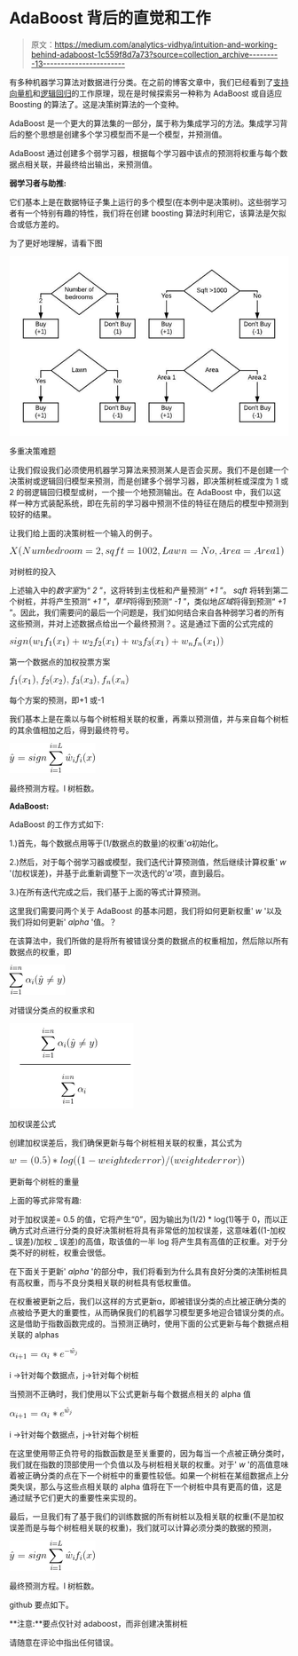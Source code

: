 # AdaBoost 背后的直觉和工作

> 原文：<https://medium.com/analytics-vidhya/intuition-and-working-behind-adaboost-1c559f8d7a73?source=collection_archive---------13----------------------->

有多种机器学习算法对数据进行分类。在之前的博客文章中，我们已经看到了[支持向量机](/analytics-vidhya/math-behind-support-vector-machines-642421e45b08)和[逻辑回归](/analytics-vidhya/logistic-regression-b35d2801a29c)的工作原理，现在是时候探索另一种称为 AdaBoost 或自适应 Boosting 的算法了。这是决策树算法的一个变种。

AdaBoost 是一个更大的算法集的一部分，属于称为集成学习的方法。集成学习背后的整个思想是创建多个学习模型而不是一个模型，并预测值。

AdaBoost 通过创建多个弱学习器，根据每个学习器中该点的预测将权重与每个数据点相关联，并最终给出输出，来预测值。

**弱学习者与助推:**

它们基本上是在数据特征子集上运行的多个模型(在本例中是决策树)。这些弱学习者有一个特别有趣的特性，我们将在创建 boosting 算法时利用它，该算法是欠拟合或低方差的。

为了更好地理解，请看下图

![](img/95de73b72c48a5036cd34743a47a5075.png)

多重决策难题

让我们假设我们必须使用机器学习算法来预测某人是否会买房。我们不是创建一个决策树或逻辑回归模型来预测，而是创建多个弱学习器，即决策树桩或深度为 1 或 2 的弱逻辑回归模型或树，一个接一个地预测输出。在 AdaBoost 中，我们以这样一种方式装配系统，即在先前的学习器中预测不佳的特征在随后的模型中预测到较好的结果。

让我们给上面的决策树桩一个输入的例子。

![](img/de889c2cd9f957c53a0a04cfe53ef211.png)

对树桩的投入

上述输入中的*数字室*为“ *2* ”，这将转到主伐桩和产量预测“ *+1* ”。 *sqft* 将转到第二个树桩，并将产生预测“ *+1* ”，*草坪*将得到预测“ *-1* ”，类似地*区域*将得到预测“ *+1* ”。因此，我们需要问的最后一个问题是，我们如何结合来自各种弱学习者的所有这些预测，并对上述数据点给出一个最终预测？。这是通过下面的公式完成的

![](img/ac516c789628ac9f1ee0afe05af94dd1.png)

第一个数据点的加权投票方案

![](img/81ad91c2048ad12d8f13e0a5ee5e60fb.png)

每个方案的预测，即+1 或-1

我们基本上是在乘以与每个树桩相关联的权重，再乘以预测值，并与来自每个树桩的其余值相加之后，得到最终符号。

![](img/2c670ea4954ccdaa35a44b789a94c95a.png)

最终预测方程。l 树桩数。

**AdaBoost:**

AdaBoost 的工作方式如下:

1.)首先，每个数据点用等于(1/数据点的数量)的权重'*α*初始化。

2.)然后，对于每个弱学习器或模型，我们迭代计算预测值，然后继续计算权重' *w* '(加权误差)，并基于此重新调整下一次迭代的'*α*'项，直到最后。

3.)在所有迭代完成之后，我们基于上面的等式计算预测。

这里我们需要问两个关于 AdaBoost 的基本问题，我们将如何更新权重' *w* '以及我们将如何更新' *alpha* '值。？

在该算法中，我们所做的是将所有被错误分类的数据点的权重相加，然后除以所有数据点的权重，即

![](img/64b1d587770d3861676648d741f44c15.png)

对错误分类点的权重求和

![](img/de409be7251882f6446acb6041a1bd74.png)

加权误差公式

创建加权误差后，我们确保更新与每个树桩相关联的权重，其公式为

![](img/320f5d4c4d90e5a2d9f6b9111dff98b8.png)

更新每个树桩的重量

上面的等式非常有趣:

对于加权误差= 0.5 的值，它将产生“0”，因为输出为(1/2) * log(1)等于 0，而以正确方式对点进行分类的良好决策树桩将具有非常低的加权误差，这意味着((1-加权 _ 误差)/加权 _ 误差)的高值，取该值的一半 log 将产生具有高值的正权重。对于分类不好的树桩，权重会很低。

在下面关于更新' *alpha* '的部分中，我们将看到为什么具有良好分类的决策树桩具有高权重，而与不良分类相关联的树桩具有低权重值。

在权重被更新之后，我们以这样的方式更新α，即被错误分类的点比被正确分类的点被给予更大的重要性，从而确保我们的机器学习模型更多地迎合错误分类的点。这是借助于指数函数完成的。当预测正确时，使用下面的公式更新与每个数据点相关联的 alphas

![](img/620d2768f20f8d273624108df75319e1.png)

i ->针对每个数据点，j->针对每个树桩

当预测不正确时，我们使用以下公式更新与每个数据点相关的 alpha 值

![](img/4b8c9a6f05d1635f7fb8900e0a9542f7.png)

i ->针对每个数据点，j->针对每个树桩

在这里使用带正负符号的指数函数是至关重要的，因为每当一个点被正确分类时，我们就在指数的顶部使用一个负值以及与树桩相关联的权重。对于' *w* '的高值意味着被正确分类的点在下一个树桩中的重要性较低。如果一个树桩在某组数据点上分类失误，那么与这些点相关联的 alpha 值将在下一个树桩中具有更高的值，这是通过赋予它们更大的重要性来实现的。

最后，一旦我们有了基于我们的训练数据的所有树桩以及相关联的权重(不是加权误差而是与每个树桩相关联的权重)，我们就可以计算必须分类的数据的预测，

![](img/2c670ea4954ccdaa35a44b789a94c95a.png)

最终预测方程。l 树桩数。

github 要点如下。

**注意:**要点仅针对 adaboost，而非创建决策树桩

请随意在评论中指出任何错误。